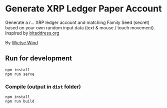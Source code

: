 # Generate XRP Ledger Paper Account

Generate a r... XRP ledger account and matching Family Seed (secret) based on your own random input data (text & mouse / touch movement).
Inspired by [bitaddress.org](https://bitaddress.org)

By [Wietse Wind](https://wietse.com)

## Run for development
```
npm install
npm run serve
```

### Compile (output in `dist` folder)
```
npm install
npm run build
```
